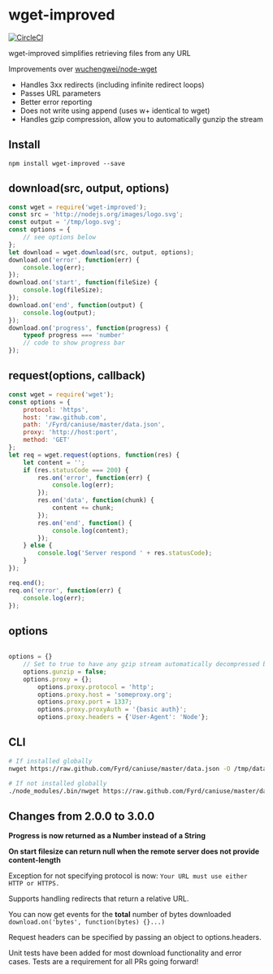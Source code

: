 # wget-improved
[![CircleCI](https://circleci.com/gh/bearjaws/node-wget/tree/master.svg?style=svg)](https://circleci.com/gh/bearjaws/node-wget/tree/master)

wget-improved simplifies retrieving files from any URL

Improvements over [wuchengwei/node-wget](https://github.com/wuchengwei/node-wget)
- Handles 3xx redirects (including infinite redirect loops)
- Passes URL parameters
- Better error reporting
- Does not write using append (uses w+ identical to wget)
- Handles gzip compression, allow you to automatically gunzip the stream

## Install

```
npm install wget-improved --save
```

## download(src, output, options)

```js
const wget = require('wget-improved');
const src = 'http://nodejs.org/images/logo.svg';
const output = '/tmp/logo.svg';
const options = {
    // see options below
};
let download = wget.download(src, output, options);
download.on('error', function(err) {
    console.log(err);
});
download.on('start', function(fileSize) {
    console.log(fileSize);
});
download.on('end', function(output) {
    console.log(output);
});
download.on('progress', function(progress) {
    typeof progress === 'number'
    // code to show progress bar
});
```

## request(options, callback)

```js
const wget = require('wget');
const options = {
    protocol: 'https',
    host: 'raw.github.com',
    path: '/Fyrd/caniuse/master/data.json',
    proxy: 'http://host:port',
    method: 'GET'
};
let req = wget.request(options, function(res) {
    let content = '';
    if (res.statusCode === 200) {
        res.on('error', function(err) {
            console.log(err);
        });
        res.on('data', function(chunk) {
            content += chunk;
        });
        res.on('end', function() {
            console.log(content);
        });
    } else {
        console.log('Server respond ' + res.statusCode);
    }
});

req.end();
req.on('error', function(err) {
    console.log(err);
});
```

## options

```js

options = {}
    // Set to true to have any gzip stream automatically decompressed before saving
    options.gunzip = false;
    options.proxy = {};
        options.proxy.protocol = 'http';
        options.proxy.host = 'someproxy.org';
        options.proxy.port = 1337;
        options.proxy.proxyAuth = '{basic auth}';
        options.proxy.headers = {'User-Agent': 'Node'};
```

## CLI

```bash
# If installed globally
nwget https://raw.github.com/Fyrd/caniuse/master/data.json -O /tmp/data.json

# If not installed globally
./node_modules/.bin/nwget https://raw.github.com/Fyrd/caniuse/master/data.json -O /tmp/data.json
```

## Changes from 2.0.0 to 3.0.0
**Progress is now returned as a Number instead of a String**

**On start filesize can return null when the remote server does not provide content-length**

Exception for not specifying protocol is now: `Your URL must use either HTTP or HTTPS.`

Supports handling redirects that return a relative URL.

You can now get events for the **total** number of bytes downloaded `download.on('bytes', function(bytes) {}...)`

Request headers can be specified by passing an object to options.headers.

Unit tests have been added for most download functionality and error cases. Tests are a requirement for all PRs going forward!

